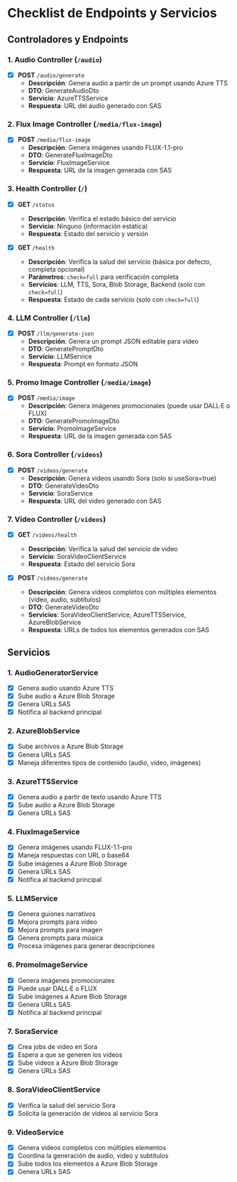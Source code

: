 # Checklist de Endpoints y Servicios

## Controladores y Endpoints

### 1. Audio Controller (`/audio`)
- [x] **POST** `/audio/generate`
  - **Descripción**: Genera audio a partir de un prompt usando Azure TTS
  - **DTO**: GenerateAudioDto
  - **Servicio**: AzureTTSService
  - **Respuesta**: URL del audio generado con SAS

### 2. Flux Image Controller (`/media/flux-image`)
- [x] **POST** `/media/flux-image`
  - **Descripción**: Genera imágenes usando FLUX-1.1-pro
  - **DTO**: GenerateFluxImageDto
  - **Servicio**: FluxImageService
  - **Respuesta**: URL de la imagen generada con SAS

### 3. Health Controller (`/`)
- [x] **GET** `/status`
  - **Descripción**: Verifica el estado básico del servicio
  - **Servicio**: Ninguno (información estática)
  - **Respuesta**: Estado del servicio y versión

- [x] **GET** `/health`
  - **Descripción**: Verifica la salud del servicio (básica por defecto, completa opcional)
  - **Parámetros**: `check=full` para verificación completa
  - **Servicios**: LLM, TTS, Sora, Blob Storage, Backend (solo con `check=full`)
  - **Respuesta**: Estado de cada servicio (solo con `check=full`)

### 4. LLM Controller (`/llm`)
- [x] **POST** `/llm/generate-json`
  - **Descripción**: Genera un prompt JSON editable para video
  - **DTO**: GeneratePromptDto
  - **Servicio**: LLMService
  - **Respuesta**: Prompt en formato JSON

### 5. Promo Image Controller (`/media/image`)
- [x] **POST** `/media/image`
  - **Descripción**: Genera imágenes promocionales (puede usar DALL·E o FLUX)
  - **DTO**: GeneratePromoImageDto
  - **Servicio**: PromoImageService
  - **Respuesta**: URL de la imagen generada con SAS

### 6. Sora Controller (`/videos`)
- [x] **POST** `/videos/generate`
  - **Descripción**: Genera videos usando Sora (solo si useSora=true)
  - **DTO**: GenerateVideoDto
  - **Servicio**: SoraService
  - **Respuesta**: URL del video generado con SAS

### 7. Video Controller (`/videos`)
- [x] **GET** `/videos/health`
  - **Descripción**: Verifica la salud del servicio de video
  - **Servicio**: SoraVideoClientService
  - **Respuesta**: Estado del servicio Sora

- [x] **POST** `/videos/generate`
  - **Descripción**: Genera videos completos con múltiples elementos (video, audio, subtítulos)
  - **DTO**: GenerateVideoDto
  - **Servicios**: SoraVideoClientService, AzureTTSService, AzureBlobService
  - **Respuesta**: URLs de todos los elementos generados con SAS

## Servicios

### 1. AudioGeneratorService
- [x] Genera audio usando Azure TTS
- [x] Sube audio a Azure Blob Storage
- [x] Genera URLs SAS
- [x] Notifica al backend principal

### 2. AzureBlobService
- [x] Sube archivos a Azure Blob Storage
- [x] Genera URLs SAS
- [x] Maneja diferentes tipos de contenido (audio, video, imágenes)

### 3. AzureTTSService
- [x] Genera audio a partir de texto usando Azure TTS
- [x] Sube audio a Azure Blob Storage
- [x] Genera URLs SAS

### 4. FluxImageService
- [x] Genera imágenes usando FLUX-1.1-pro
- [x] Maneja respuestas con URL o base64
- [x] Sube imágenes a Azure Blob Storage
- [x] Genera URLs SAS
- [x] Notifica al backend principal

### 5. LLMService
- [x] Genera guiones narrativos
- [x] Mejora prompts para video
- [x] Mejora prompts para imagen
- [x] Genera prompts para música
- [x] Procesa imágenes para generar descripciones

### 6. PromoImageService
- [x] Genera imágenes promocionales
- [x] Puede usar DALL·E o FLUX
- [x] Sube imágenes a Azure Blob Storage
- [x] Genera URLs SAS
- [x] Notifica al backend principal

### 7. SoraService
- [x] Crea jobs de video en Sora
- [x] Espera a que se generen los videos
- [x] Sube videos a Azure Blob Storage
- [x] Genera URLs SAS

### 8. SoraVideoClientService
- [x] Verifica la salud del servicio Sora
- [x] Solicita la generación de videos al servicio Sora

### 9. VideoService
- [x] Genera videos completos con múltiples elementos
- [x] Coordina la generación de audio, video y subtítulos
- [x] Sube todos los elementos a Azure Blob Storage
- [x] Genera URLs SAS